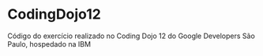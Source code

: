# CodingDojo12
Código do exercício realizado no Coding Dojo 12 do Google Developers São Paulo, hospedado na IBM
